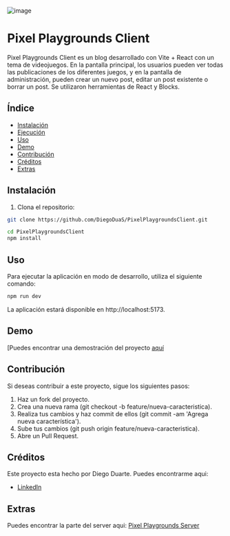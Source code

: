 ![image](https://github.com/DiegoDuaS/PixelPlaygroundsClient/assets/110642453/1a2cdcf6-44f3-42d5-859c-0f7cc8d3b7a1)

# Pixel Playgrounds Client

Pixel Playgrounds Client es un blog desarrollado con Vite + React con un tema de videojuegos. En la pantalla principal, los usuarios pueden ver todas las publicaciones de los diferentes juegos, y en la pantalla de administración, pueden crear un nuevo post, editar un post existente o borrar un post. Se utilizaron herramientas de React y Blocks.

## Índice

- [Instalación](#instalación)
- [Ejecución](#ejecución)
- [Uso](#uso)
- [Demo](#demo)
- [Contribución](#contribución)
- [Créditos](#créditos)
- [Extras](#extras)

## Instalación

1. Clona el repositorio:

```bash
git clone https://github.com/DiegoDuaS/PixelPlaygroundsClient.git
```

```bash
cd PixelPlaygroundsClient
npm install
```

## Uso
Para ejecutar la aplicación en modo de desarrollo, utiliza el siguiente comando:

```bash
npm run dev
```

La aplicación estará disponible en http://localhost:5173.

## Demo

[Puedes encontrar una demostración del proyecto [aquí](https://main--serene-babka-58fcc3.netlify.app)

## Contribución 

Si deseas contribuir a este proyecto, sigue los siguientes pasos:

1. Haz un fork del proyecto.
2. Crea una nueva rama (git checkout -b feature/nueva-caracteristica).
3. Realiza tus cambios y haz commit de ellos (git commit -am 'Agrega nueva característica').
4. Sube tus cambios (git push origin feature/nueva-caracteristica).
5. Abre un Pull Request.

## Créditos

Este proyecto esta hecho por Diego Duarte.
Puedes encontrarme aqui: 

- [LinkedIn](www.linkedin.com/in/diego-duarte-slowing-080b1b22b)

## Extras

Puedes encontrar la parte del server aqui: [Pixel Playgrounds Server](https://github.com/DiegoDuaS/PixelPlaygroundsServer)
